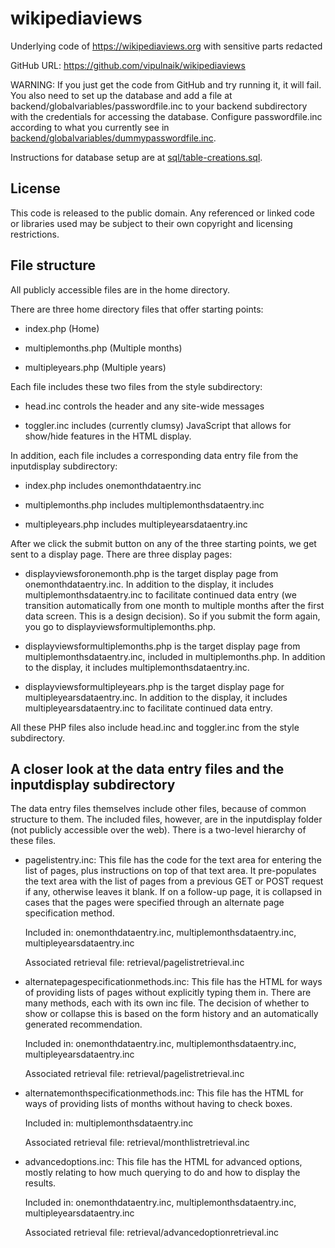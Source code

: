 wikipediaviews
==============

Underlying code of https://wikipediaviews.org with sensitive parts redacted

GitHub URL: https://github.com/vipulnaik/wikipediaviews

WARNING: If you just get the code from GitHub and try running it, it
will fail. You also need to set up the database and add a file at
backend/globalvariables/passwordfile.inc to your backend subdirectory
with the credentials for accessing the database. Configure
passwordfile.inc according to what you currently see in
[backend/globalvariables/dummypasswordfile.inc](https://github.com/vipulnaik/wikipediaviews/blob/master/backend/globalvariables/dummypasswordfile.inc).

Instructions for database setup are at
[sql/table-creations.sql](https://github.com/vipulnaik/wikipediaviews/blob/master/sql/table-creations.sql).

## License

This code is released to the public domain. Any referenced or linked
code or libraries used may be subject to their own copyright and
licensing restrictions.

## File structure

All publicly accessible files are in the home directory.

There are three home directory files that offer starting points:

* index.php (Home)

* multiplemonths.php (Multiple months)

* multipleyears.php (Multiple years)

Each file includes these two files from the style subdirectory:

* head.inc controls the header and any site-wide messages

* toggler.inc includes (currently clumsy) JavaScript that allows for
  show/hide features in the HTML display.

In addition, each file includes a corresponding data entry file from
the inputdisplay subdirectory:

* index.php includes onemonthdataentry.inc

* multiplemonths.php includes multiplemonthsdataentry.inc

* multipleyears.php includes multipleyearsdataentry.inc

After we click the submit button on any of the three starting points,
we get sent to a display page. There are three display pages:

* displayviewsforonemonth.php is the target display page from
  onemonthdataentry.inc. In addition to the display, it includes
  multiplemonthsdataentry.inc to facilitate continued data entry (we
  transition automatically from one month to multiple months after the
  first data screen. This is a design decision). So if you submit the
  form again, you go to displayviewsformultiplemonths.php.

* displayviewsformultiplemonths.php is the target display page from
  multiplemonthsdataentry.inc, included in multiplemonths.php. In
  addition to the display, it includes multiplemonthsdataentry.inc.

* displayviewsformultipleyears.php is the target display page for
  multipleyearsdataentry.inc. In addition to the display, it includes
  multipleyearsdataentry.inc to facilitate continued data entry.

All these PHP files also include head.inc and toggler.inc from the
style subdirectory.

## A closer look at the data entry files and the inputdisplay subdirectory

The data entry files themselves include other files, because of common
structure to them. The included files, however, are in the
inputdisplay folder (not publicly accessible over the web). There is a
two-level hierarchy of these files.

* pagelistentry.inc: This file has the code for the text area for
  entering the list of pages, plus instructions on top of that text
  area. It pre-populates the text area with the list of pages from a
  previous GET or POST request if any, otherwise leaves it blank. If
  on a follow-up page, it is collapsed in cases that the pages were
  specified through an alternate page specification method.

  Included in: onemonthdataentry.inc, multiplemonthsdataentry.inc, multipleyearsdataentry.inc

  Associated retrieval file: retrieval/pagelistretrieval.inc

* alternatepagespecificationmethods.inc: This file has the HTML for
  ways of providing lists of pages without explicitly typing them
  in. There are many methods, each with its own inc file. The decision
  of whether to show or collapse this is based on the form history and
  an automatically generated recommendation.

  Included in: onemonthdataentry.inc, multiplemonthsdataentry.inc, multipleyearsdataentry.inc

  Associated retrieval file: retrieval/pagelistretrieval.inc

* alternatemonthspecificationmethods.inc: This file has the HTML for
  ways of providing lists of months without having to check boxes.

  Included in: multiplemonthsdataentry.inc

  Associated retrieval file: retrieval/monthlistretrieval.inc

* advancedoptions.inc: This file has the HTML for advanced options,
  mostly relating to how much querying to do and how to display the
  results.

  Included in: onemonthdataentry.inc, multiplemonthsdataentry.inc, multipleyearsdataentry.inc

  Associated retrieval file: retrieval/advancedoptionretrieval.inc

